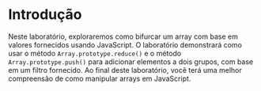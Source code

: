 # Introdução

Neste laboratório, exploraremos como bifurcar um array com base em valores fornecidos usando JavaScript. O laboratório demonstrará como usar o método `Array.prototype.reduce()` e o método `Array.prototype.push()` para adicionar elementos a dois grupos, com base em um filtro fornecido. Ao final deste laboratório, você terá uma melhor compreensão de como manipular arrays em JavaScript.

